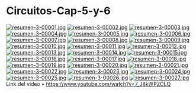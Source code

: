 # Circuitos-Cap-5-y-6
[![resumen-3-00001.jpg](https://i.postimg.cc/x8hMfLTM/resumen-3-00001.jpg)](https://postimg.cc/8fdjwJvz)
[![resumen-3-00002.jpg](https://i.postimg.cc/pTdFKsmK/resumen-3-00002.jpg)](https://postimg.cc/sBtxr992)
[![resumen-3-00003.jpg](https://i.postimg.cc/8cJf0sB5/resumen-3-00003.jpg)](https://postimg.cc/YL7S4rPK)
[![resumen-3-00004.jpg](https://i.postimg.cc/4Nchv7x2/resumen-3-00004.jpg)](https://postimg.cc/4mJds3tp)
[![resumen-3-00005.jpg](https://i.postimg.cc/mgG1mLcL/resumen-3-00005.jpg)](https://postimg.cc/CzmK1VHX)
[![resumen-3-00006.jpg](https://i.postimg.cc/R0S6zgQ2/resumen-3-00006.jpg)](https://postimg.cc/nXWc4YW1)
[![resumen-3-00007.jpg](https://i.postimg.cc/bJMskpcj/resumen-3-00007.jpg)](https://postimg.cc/S26Sp0xZ)
[![resumen-3-00008.jpg](https://i.postimg.cc/5yCSDfwx/resumen-3-00008.jpg)](https://postimg.cc/YLtFWKnV)
[![resumen-3-00009.jpg](https://i.postimg.cc/gkbVnFVZ/resumen-3-00009.jpg)](https://postimg.cc/kDw6pHhJ)
[![resumen-3-00010.jpg](https://i.postimg.cc/637rGBbd/resumen-3-00010.jpg)](https://postimg.cc/YGHG5BH9)
[![resumen-3-00011.jpg](https://i.postimg.cc/150pFCBY/resumen-3-00011.jpg)](https://postimg.cc/F7Rd5x2j)
[![resumen-3-00012.jpg](https://i.postimg.cc/139DrGYR/resumen-3-00012.jpg)](https://postimg.cc/MvFcWQSg)
[![resumen-3-00013.jpg](https://i.postimg.cc/XYQdHrTf/resumen-3-00013.jpg)](https://postimg.cc/Hr8rjkWn)
[![resumen-3-00014.jpg](https://i.postimg.cc/zvZgbKgr/resumen-3-00014.jpg)](https://postimg.cc/r0jm7djn)
[![resumen-3-00015.jpg](https://i.postimg.cc/BvbDdq0d/resumen-3-00015.jpg)](https://postimg.cc/Z9kCNz0c)
[![resumen-3-00016.jpg](https://i.postimg.cc/N0nTtWGL/resumen-3-00016.jpg)](https://postimg.cc/1gp4c7qZ)
[![resumen-3-00017.jpg](https://i.postimg.cc/gJ6h2Nrs/resumen-3-00017.jpg)](https://postimg.cc/Vrmv79q0)
[![resumen-3-00018.jpg](https://i.postimg.cc/L5tZz5tZ/resumen-3-00018.jpg)](https://postimg.cc/MfGTwWrW)
[![resumen-3-00019.jpg](https://i.postimg.cc/ZKmNJPmP/resumen-3-00019.jpg)](https://postimg.cc/fkHyK9Jk)
[![resumen-3-00020.jpg](https://i.postimg.cc/05DmgWT2/resumen-3-00020.jpg)](https://postimg.cc/vD8Dfz8p)
[![resumen-3-00021.jpg](https://i.postimg.cc/J4Qk0y7f/resumen-3-00021.jpg)](https://postimg.cc/1fftY3qB)
[![resumen-3-00022.jpg](https://i.postimg.cc/Qdbk24WW/resumen-3-00022.jpg)](https://postimg.cc/CRRqD47F)
[![resumen-3-00023.jpg](https://i.postimg.cc/QMYgtFm8/resumen-3-00023.jpg)](https://postimg.cc/LqfgQ6Gw)
[![resumen-3-00024.jpg](https://i.postimg.cc/tTLh3888/resumen-3-00024.jpg)](https://postimg.cc/R6L69pST)
[![resumen-3-00025.jpg](https://i.postimg.cc/zDgwzXgN/resumen-3-00025.jpg)](https://postimg.cc/LhmgvSDQ)
[![resumen-3-00026.jpg](https://i.postimg.cc/5yL8nnVy/resumen-3-00026.jpg)](https://postimg.cc/0K56NGr1)
[![resumen-3-00027.jpg](https://i.postimg.cc/FKHgNyjC/resumen-3-00027.jpg)](https://postimg.cc/5XDFmFK8)
Link del video •	https://www.youtube.com/watch?v=7_J8kWPZOLQ


